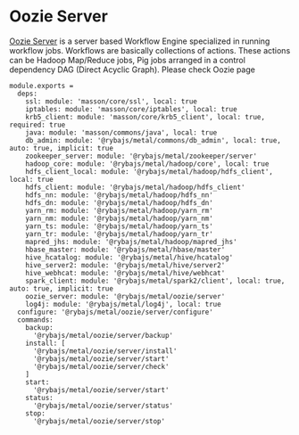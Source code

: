 
# Oozie Server

[Oozie Server][Oozie] is a server based Workflow Engine specialized in running workflow jobs.
Workflows are basically collections of actions.
These actions can be  Hadoop Map/Reduce jobs, Pig jobs arranged in a control dependency DAG (Direct Acyclic Graph).
Please check Oozie page

    module.exports =
      deps:
        ssl: module: 'masson/core/ssl', local: true
        iptables: module: 'masson/core/iptables', local: true
        krb5_client: module: 'masson/core/krb5_client', local: true, required: true
        java: module: 'masson/commons/java', local: true
        db_admin: module: '@rybajs/metal/commons/db_admin', local: true, auto: true, implicit: true
        zookeeper_server: module: '@rybajs/metal/zookeeper/server'
        hadoop_core: module: '@rybajs/metal/hadoop/core', local: true
        hdfs_client_local: module: '@rybajs/metal/hadoop/hdfs_client', local: true
        hdfs_client: module: '@rybajs/metal/hadoop/hdfs_client'
        hdfs_nn: module: '@rybajs/metal/hadoop/hdfs_nn'
        hdfs_dn: module: '@rybajs/metal/hadoop/hdfs_dn'
        yarn_rm: module: '@rybajs/metal/hadoop/yarn_rm'
        yarn_nm: module: '@rybajs/metal/hadoop/yarn_nm'
        yarn_ts: module: '@rybajs/metal/hadoop/yarn_ts'
        yarn_tr: module: '@rybajs/metal/hadoop/yarn_tr'
        mapred_jhs: module: '@rybajs/metal/hadoop/mapred_jhs'
        hbase_master: module: '@rybajs/metal/hbase/master'
        hive_hcatalog: module: '@rybajs/metal/hive/hcatalog'
        hive_server2: module: '@rybajs/metal/hive/server2'
        hive_webhcat: module: '@rybajs/metal/hive/webhcat'
        spark_client: module: '@rybajs/metal/spark2/client', local: true, auto: true, implicit: true
        oozie_server: module: '@rybajs/metal/oozie/server'
        log4j: module: '@rybajs/metal/log4j', local: true
      configure: '@rybajs/metal/oozie/server/configure'
      commands:
        backup:
          '@rybajs/metal/oozie/server/backup'
        install: [
          '@rybajs/metal/oozie/server/install'
          '@rybajs/metal/oozie/server/start'
          '@rybajs/metal/oozie/server/check'
        ]
        start:
          '@rybajs/metal/oozie/server/start'
        status:
          '@rybajs/metal/oozie/server/status'
        stop:
          '@rybajs/metal/oozie/server/stop'

[Oozie]: https://oozie.apache.org/docs/3.1.3-incubating/index.html
